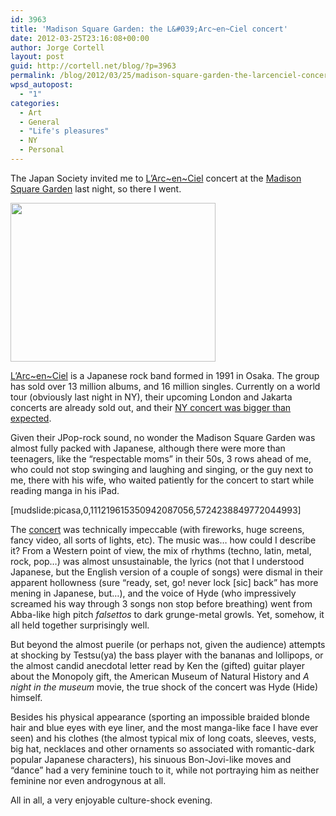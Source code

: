 ```yaml
---
id: 3963
title: 'Madison Square Garden: the L&#039;Arc~en~Ciel concert'
date: 2012-03-25T23:16:08+00:00
author: Jorge Cortell
layout: post
guid: http://cortell.net/blog/?p=3963
permalink: /blog/2012/03/25/madison-square-garden-the-larcenciel-concert/
wpsd_autopost:
  - "1"
categories:
  - Art
  - General
  - "Life's pleasures"
  - NY
  - Personal
---
```

The Japan Society invited me to <a title="https://en.wikipedia.org/wiki/L'Arc-en-Ciel" href="https://en.wikipedia.org/wiki/L'Arc-en-Ciel" target="_blank">L&#8217;Arc~en~Ciel</a> concert at the <a title="http://www.thegarden.com/events/2012/l-arc-en-ciel.html" href="http://www.thegarden.com/events/2012/l-arc-en-ciel.html" target="_blank">Madison Square Garden</a> last night, so there I went.

<img class="aligncenter" title="L'Arc~en~Ciel" src="http://www.thegarden.com/content/dam/msg/eventImg/LArc-En-Ciel-0325-12-328.jpg/_jcr_content/renditions/LArc-En-Ciel-0325-12-328.328.254.jpg" alt="" width="328" height="254" />

<a title="http://www.larc-en-ciel.com/wt2012/index.html" href="http://www.larc-en-ciel.com/wt2012/index.html" target="_blank">L&#8217;Arc~en~Ciel</a> is a Japanese rock band formed in 1991 in Osaka. The group has sold over 13 million albums, and 16 million singles. Currently on a world tour (obviously last night in NY), their upcoming London and Jakarta concerts are already sold out, and their <a title="http://www.mtv.com/news/articles/1681730/larc-en-ciel-madison-square-garden.jhtml" href="http://www.mtv.com/news/articles/1681730/larc-en-ciel-madison-square-garden.jhtml" target="_blank">NY concert was bigger than expected</a>.

Given their JPop-rock sound, no wonder the Madison Square Garden was almost fully packed with Japanese, although there were more than teenagers, like the &#8220;respectable moms&#8221; in their 50s, 3 rows ahead of me, who could not stop swinging and laughing and singing, or the guy next to me, there with his wife, who waited patiently for the concert to start while reading manga in his iPad.

[mudslide:picasa,0,111219615350942087056,5724238849772044993]

The <a title="https://plus.google.com/photos/111219615350942087056/albums/5724238849772044993" href="https://plus.google.com/photos/111219615350942087056/albums/5724238849772044993" target="_blank">concert</a> was technically impeccable (with fireworks, huge screens, fancy video, all sorts of lights, etc). The music was&#8230; how could I describe it? From a Western point of view, the mix of rhythms (techno, latin, metal, rock, pop&#8230;) was almost unsustainable, the lyrics (not that I understood Japanese, but the English version of a couple of songs) were dismal in their apparent hollowness (sure &#8220;ready, set, go! never lock [sic] back&#8221; has more mening in Japanese, but&#8230;), and the voice of Hyde (who impressively screamed his way through 3 songs non stop before breathing) went from Abba-like high pitch _falsettos_ to dark grunge-metal growls. Yet, somehow, it all held together surprisingly well.

But beyond the almost puerile (or perhaps not, given the audience) attempts at shocking by Testsu(ya) the bass player with the bananas and lollipops, or the almost candid anecdotal letter read by Ken the (gifted) guitar player about the Monopoly gift, the American Museum of Natural History and _A night in the museum_ movie, the true shock of the concert was Hyde (Hide) himself.

Besides his physical appearance (sporting an impossible braided blonde hair and blue eyes with eye liner, and the most manga-like face I have ever seen) and his clothes (the almost typical mix of long coats, sleeves, vests, big hat, necklaces and other ornaments so associated with romantic-dark popular Japanese characters), his sinuous Bon-Jovi-like moves and &#8220;dance&#8221; had a very feminine touch to it, while not portraying him as neither feminine nor even androgynous at all.

All in all, a very enjoyable culture-shock evening.